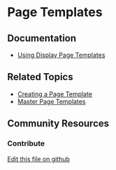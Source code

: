 # Page Templates

## Documentation

* [Using Display Page Templates](https://learn.liferay.com/dxp/7.x/en/site-building/displaying-content/using_display_page_templates.html)

## Related Topics

* [Creating a Page Template](https://learn.liferay.com/dxp/7.x/en/site-building/creating-pages/adding-pages/creating-a-page-template.html)
* [Master Page Templates](https://learn.liferay.com/dxp/7.x/en/site-building/creating-pages/defining-headers-and-footers/master-page-templates.html)

## Community Resources

### Contribute

[Edit this file on github](https://github.com/olafk/controlpanel-documentation-docs/blob/master/md/74en/com_liferay_layout_page_template_admin_web_portlet_LayoutPageTemplatesPortlet/display-page-templates.md)

